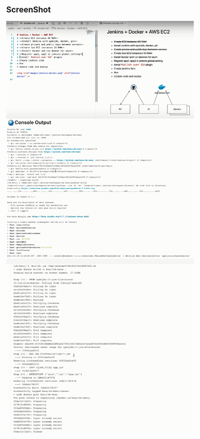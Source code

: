 ScreenShot <br>
----------------
![jenkinsDocker1](.//src/main/java/com/example/baekd/img/Screenshot132.png) <br>
![jenkinsDocker2](.//src/main/java/com/example/baekd/img/Screenshot134.png) <br>
![jenkinsDocker3](.//src/main/java/com/example/baekd/img/Screenshot135.png)
